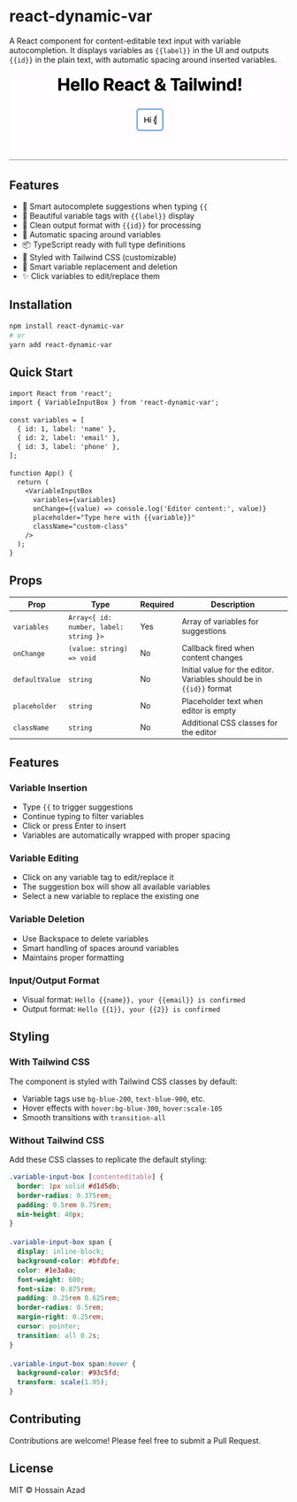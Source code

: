 # react-dynamic-var

A React component for content-editable text input with variable autocompletion. It displays variables as `{{label}}` in the UI and outputs `{{id}}` in the plain text, with automatic spacing around inserted variables.

![React Dynamic Variable Demo](./react-dynamic-var.gif)

## Features

- 🚀 Smart autocomplete suggestions when typing `{{`
- 🎯 Beautiful variable tags with `{{label}}` display
- 📝 Clean output format with `{{id}}` for processing
- 🔄 Automatic spacing around variables
- 📦 TypeScript ready with full type definitions
- 🎨 Styled with Tailwind CSS (customizable)
- 🎯 Smart variable replacement and deletion
- ✨ Click variables to edit/replace them

## Installation

```bash
npm install react-dynamic-var
# or
yarn add react-dynamic-var
```

## Quick Start

```tsx
import React from 'react';
import { VariableInputBox } from 'react-dynamic-var';

const variables = [
  { id: 1, label: 'name' },
  { id: 2, label: 'email' },
  { id: 3, label: 'phone' },
];

function App() {
  return (
    <VariableInputBox
      variables={variables}
      onChange={(value) => console.log('Editor content:', value)}
      placeholder="Type here with {{variable}}"
      className="custom-class"
    />
  );
}
```

## Props

| Prop | Type | Required | Description |
|------|------|----------|-------------|
| `variables` | `Array<{ id: number, label: string }>` | Yes | Array of variables for suggestions |
| `onChange` | `(value: string) => void` | No | Callback fired when content changes |
| `defaultValue` | `string` | No | Initial value for the editor. Variables should be in `{{id}}` format |
| `placeholder` | `string` | No | Placeholder text when editor is empty |
| `className` | `string` | No | Additional CSS classes for the editor |

## Features

### Variable Insertion
- Type `{{` to trigger suggestions
- Continue typing to filter variables
- Click or press Enter to insert
- Variables are automatically wrapped with proper spacing

### Variable Editing
- Click on any variable tag to edit/replace it
- The suggestion box will show all available variables
- Select a new variable to replace the existing one

### Variable Deletion
- Use Backspace to delete variables
- Smart handling of spaces around variables
- Maintains proper formatting

### Input/Output Format
- Visual format: `Hello {{name}}, your {{email}} is confirmed`
- Output format: `Hello {{1}}, your {{2}} is confirmed`

## Styling

### With Tailwind CSS
The component is styled with Tailwind CSS classes by default:
- Variable tags use `bg-blue-200`, `text-blue-900`, etc.
- Hover effects with `hover:bg-blue-300`, `hover:scale-105`
- Smooth transitions with `transition-all`

### Without Tailwind CSS
Add these CSS classes to replicate the default styling:

```css
.variable-input-box [contenteditable] {
  border: 1px solid #d1d5db;
  border-radius: 0.375rem;
  padding: 0.5rem 0.75rem;
  min-height: 40px;
}

.variable-input-box span {
  display: inline-block;
  background-color: #bfdbfe;
  color: #1e3a8a;
  font-weight: 600;
  font-size: 0.875rem;
  padding: 0.25rem 0.625rem;
  border-radius: 0.5rem;
  margin-right: 0.25rem;
  cursor: pointer;
  transition: all 0.2s;
}

.variable-input-box span:hover {
  background-color: #93c5fd;
  transform: scale(1.05);
}
```

## Contributing

Contributions are welcome! Please feel free to submit a Pull Request.

## License

MIT © Hossain Azad